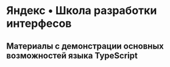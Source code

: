 # Яндекс • Школа разработки интерфесов

## Материалы с демонстрации основных возможностей языка TypeScript
